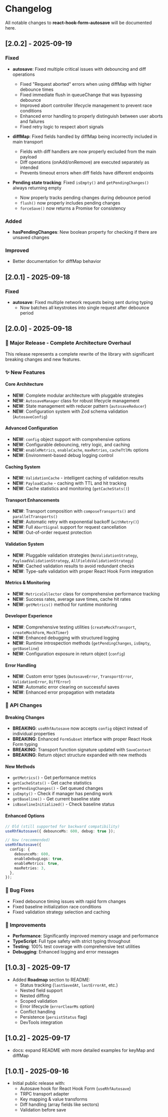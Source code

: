 # Changelog

All notable changes to **react-hook-form-autosave** will be documented here.

## [2.0.2] - 2025-09-19

### Fixed
- **autosave**: Fixed multiple critical issues with debouncing and diff operations
  - Fixed "Request aborted" errors when using diffMap with higher debounce times
  - Fixed immediate flush in queueChange that was bypassing debounce
  - Improved abort controller lifecycle management to prevent race conditions
  - Enhanced error handling to properly distinguish between user aborts and failures
  - Fixed retry logic to respect abort signals

- **diffMap**: Fixed fields handled by diffMap being incorrectly included in main transport
  - Fields with diff handlers are now properly excluded from the main payload
  - Diff operations (onAdd/onRemove) are executed separately as intended
  - Prevents timeout errors when diff fields have different endpoints

- **Pending state tracking**: Fixed `isEmpty()` and `getPendingChanges()` always returning empty
  - Now properly tracks pending changes during debounce period
  - `flush()` now properly includes pending changes
  - `forceSave()` now returns a Promise for consistency

### Added
- **hasPendingChanges**: New boolean property for checking if there are unsaved changes

### Improved
- Better documentation for diffMap behavior


## [2.0.1] - 2025-09-18

### Fixed
- **autosave**: Fixed multiple network requests being sent during typing
  - Now batches all keystrokes into single request after debounce period

## [2.0.0] - 2025-09-18

### 🚀 Major Release - Complete Architecture Overhaul

This release represents a complete rewrite of the library with significant breaking changes and new features.

### ✨ New Features

#### Core Architecture

- **NEW**: Complete modular architecture with pluggable strategies
- **NEW**: `AutosaveManager` class for robust lifecycle management
- **NEW**: State management with reducer pattern (`autosaveReducer`)
- **NEW**: Configuration system with Zod schema validation (`AutosaveConfig`)

#### Advanced Configuration

- **NEW**: `config` object support with comprehensive options
- **NEW**: Configurable debouncing, retry logic, and caching
- **NEW**: `enableMetrics`, `enableCache`, `maxRetries`, `cacheTtlMs` options
- **NEW**: Environment-based debug logging control

#### Caching System

- **NEW**: `ValidationCache` - intelligent caching of validation results
- **NEW**: `PayloadCache` - caching with TTL and hit tracking
- **NEW**: Cache statistics and monitoring (`getCacheStats()`)

#### Transport Enhancements

- **NEW**: Transport composition with `composeTransports()` and `parallelTransports()`
- **NEW**: Automatic retry with exponential backoff (`withRetry()`)
- **NEW**: Full `AbortSignal` support for request cancellation
- **NEW**: Out-of-order request protection

#### Validation System

- **NEW**: Pluggable validation strategies (`NoValidationStrategy`, `PayloadValidationStrategy`, `AllFieldsValidationStrategy`)
- **NEW**: Cached validation results to avoid redundant checks
- **NEW**: Type-safe validation with proper React Hook Form integration

#### Metrics & Monitoring

- **NEW**: `MetricsCollector` class for comprehensive performance tracking
- **NEW**: Success rates, average save times, cache hit rates
- **NEW**: `getMetrics()` method for runtime monitoring

#### Developer Experience

- **NEW**: Comprehensive testing utilities (`createMockTransport`, `createMockForm`, `MockTimer`)
- **NEW**: Enhanced debugging with structured logging
- **NEW**: Runtime introspection methods (`getPendingChanges`, `isEmpty`, `getBaseline`)
- **NEW**: Configuration exposure in return object (`config`)

#### Error Handling

- **NEW**: Custom error types (`AutosaveError`, `TransportError`, `ValidationError`, `DiffError`)
- **NEW**: Automatic error clearing on successful saves
- **NEW**: Enhanced error propagation with metadata

### 🔄 API Changes

#### Breaking Changes

- **BREAKING**: `useRhfAutosave` now accepts `config` object instead of individual properties
- **BREAKING**: Enhanced `FormSubset` interface with proper React Hook Form typing
- **BREAKING**: Transport function signature updated with `SaveContext`
- **BREAKING**: Return object structure expanded with new methods

#### New Methods

- `getMetrics()` - Get performance metrics
- `getCacheStats()` - Get cache statistics
- `getPendingChanges()` - Get queued changes
- `isEmpty()` - Check if manager has pending work
- `getBaseline()` - Get current baseline state
- `isBaselineInitialized()` - Check baseline status

#### Enhanced Options

```typescript
// Old (still supported for backward compatibility)
useRhfAutosave({ debounceMs: 600, debug: true });

// New (recommended)
useRhfAutosave({
  config: {
    debounceMs: 600,
    enableDebugLogs: true,
    enableMetrics: true,
    maxRetries: 3,
  },
});
```

### 🐛 Bug Fixes

- Fixed debounce timing issues with rapid form changes
- Fixed baseline initialization race conditions
- Fixed validation strategy selection and caching

### 🔧 Improvements

- **Performance**: Significantly improved memory usage and performance
- **TypeScript**: Full type safety with strict typing throughout
- **Testing**: 100% test coverage with comprehensive test utilities
- **Debugging**: Enhanced logging and error messages

## [1.0.3] - 2025-09-17

- Added **Roadmap** section to README:
  - Status tracking (`lastSavedAt`, `lastErrorAt`, etc.)
  - Nested field support
  - Nested diffing
  - Scoped validation
  - Error lifecycle (`errorClearMs` option)
  - Conflict handling
  - Persistence (`persistStatus` flag)
  - DevTools integration

## [1.0.2] - 2025-09-17

- docs: expand README with more detailed examples for keyMap and diffMap

## [1.0.1] - 2025-09-16

- Initial public release with:
  - Autosave hook for React Hook Form (`useRhfAutosave`)
  - TRPC transport adapter
  - Key mapping & value transforms
  - Diff handling (array fields like sectors)
  - Validation before save
